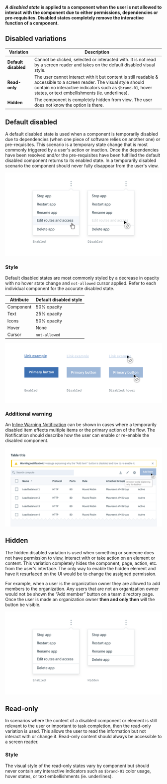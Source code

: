 **_A disabled state_ is applied to a component when the user is not allowed to interact with the component due to either permissions, dependencies or pre-requisites. Disabled states completely remove the interactive function of a component.**

## Disabled variations

| Variation | Description |
|-----------|-------------|
|**Default disabled**| Cannot be clicked, selected or interacted with. It is not read by a screen reader and takes on the default disabled visual style.|
|**Read-only**| The user cannot interact with it but content is still readable & accessible to a screen reader. The visual style should contain no interactive indicators such as `$brand-01`, hover states, or text embellishments (ie. underlines).|
|**Hidden**| The component is completely hidden from view. The user does not know the option is there.|


## Default disabled
A default disabled state is used when a component is temporarily disabled due to dependencies (when one piece of software relies on another one) or pre-requisites. This scenario is a temporary state change that is most commonly triggered by a user's action or inaction. Once the dependencies have been resolved and/or the pre-requisites have been fulfilled the default disabled component returns to its enabled state. In a temporarily disabled scenario the component should never fully disappear from the user's view.

![Default disabled example on the right](images/disabled-1.png)

### Style
Default disabled states are most commonly styled by a decrease in opacity with no hover state change and `not-allowed` cursor applied. Refer to each individual component for the accurate disabled state.

| Attribute | Default disabled style |
|-----------|----------------|
| Component | 50% opacity
| Text | 25% opacity |
| Icons | 50% opacity |
| Hover | None |
| Cursor | `not-allowed` |

![Default disabled style examples](images/disabled-2.png)


### Additional warning
An [Inline Warning Notification](http://carbondesignsystem.com/components/notification/code) can be shown in cases where a temporarily disabled item effects multiple items or the primary action of the flow. The Notification should describe how the user can enable or re-enable the disabled component.


![Additional warning with default disabled example](images/disabled-3.png)


## Hidden

The hidden disabled variation is used when something or someone does not have permission to view, interact with or take action on an element or content. This variation completely hides the component, page, action, etc. from the user's interface. The only way to enable the hidden element and have it resurfaced on the UI would be to change the assigned permission.

For example, when a user is the organization owner they are allowed to add members to the organization. Any users that are not an organization owner would not be shown the “Add member” button on a team directory page. Once the user is made an organization owner **then and only then** will the button be visible.

![Example of hidden disabled content on the right](images/disabled-4.png)


## Read-only
In scenarios where the content of a disabled component or element is still relevant to the user or important to task completion, then the read-only variation is  used. This allows the user to read the information but not interact with or change it. Read-only content should always be accessible to a screen reader.

### Style
The visual style of the read-only states vary by component but should never contain any interactive indicators such as `$brand-01` color usage, hover states, or text embellishments (ie. underlines).
